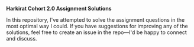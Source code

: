 **Harkirat Cohort 2.0 Assignment Solutions**

In this repository, I've attempted to solve the assignment questions in the most optimal way I could. 
If you have suggestions for improving any of the solutions, feel free to create an issue in the repo—I'd be happy to connect and discuss.
